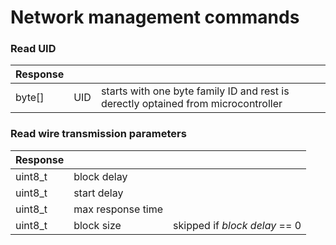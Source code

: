 
Network management commands
===========================

### Read UID

| Response | | |
|-|-|-|
| byte[] | UID | starts with one byte family ID and rest is derectly optained from microcontroller |

### Read wire transmission parameters

| Response | | |
|-|-|-|
|uint8_t|	block delay|
|uint8_t|	start delay|
|uint8_t|	max response time|
|uint8_t|	block size| skipped if *block delay* == 0 |

